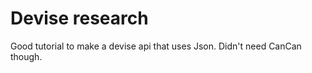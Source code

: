 Devise research
===============

Good tutorial to make a devise api that uses Json. Didn't need CanCan though. 
